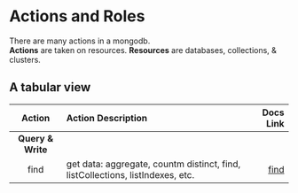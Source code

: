 # Actions and Roles

There are many actions in a mongodb.  
**Actions** are taken on resources.
**Resources** are databases, collections, & clusters.

## A tabular view

|      Action       | Action Description                                                             |                                                                                    Docs Link |
| :---------------: | :----------------------------------------------------------------------------- | -------------------------------------------------------------------------------------------: |
| **Query & Write** |                                                                                |                                                                                              |
|       find        | get data: aggregate, countm distinct, find, listCollections, listIndexes, etc. | [find](https://docs.mongodb.com/manual/reference/privilege-actions/#mongodb-authaction-find) |
